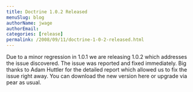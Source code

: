 ```yaml
---
title: Doctrine 1.0.2 Released
menuSlug: blog
authorName: jwage 
authorEmail: 
categories: [release]
permalink: /2008/09/11/doctrine-1-0-2-released.html
---
```

Due to a minor regression in 1.0.1 we are releasing 1.0.2 which
addresses the issue discovered. The issue was reported and fixed
immediately. Big thanks to Adam Huttler for the detailed report which
allowed us to fix the issue right away. You can download the new version
here or upgrade via pear as usual.
